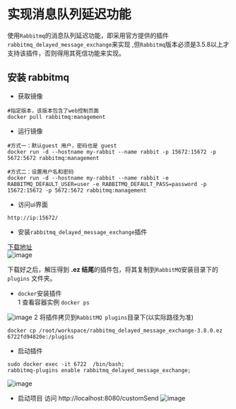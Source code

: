 # 实现消息队列延迟功能
使用`Rabbitmq`的消息队列延迟功能，即采用官方提供的插件 `rabbitmq_delayed_message_exchange`来实现 ,但`Rabbitmq`版本必须是3.5.8以上才支持该插件，否则得用其死信功能来实现。
## 安装 rabbitmq
- 获取镜像
```
#指定版本，该版本包含了web控制页面
docker pull rabbitmq:management
```
- 运行镜像
```
#方式一：默认guest 用户，密码也是 guest
docker run -d --hostname my-rabbit --name rabbit -p 15672:15672 -p 5672:5672 rabbitmq:management

#方式二：设置用户名和密码
docker run -d --hostname my-rabbit --name rabbit -e RABBITMQ_DEFAULT_USER=user -e RABBITMQ_DEFAULT_PASS=password -p 15672:15672 -p 5672:5672 rabbitmq:management
```
- 访问ui界面
```
http://ip:15672/
```
- 安装`rabbitmq_delayed_message_exchange`插件

[下载地址](http://www.rabbitmq.com/community-plugins.html)  
![image](https://s1.ax1x.com/2020/06/15/Np5z1x.png)

下载好之后，解压得到 **.ez 结尾**的插件包，将其复制到`RabbitMQ`安装目录下的 `plugins` 文件夹。

- `docker`安装插件  
1 查看容器实例 `docker ps`

![image](https://s1.ax1x.com/2020/06/15/Npo3qO.png)
2 将插件拷贝到`RabbitMQ plugins`目录下(以实际路径为准)
```
docker cp /root/workspace/rabbitmq_delayed_message_exchange-3.8.0.ez 6722fd94820e:/plugins
```
- 启动插件 
```
sudo docker exec -it 6722  /bin/bash;
rabbitmq-plugins enable rabbitmq_delayed_message_exchange;
```
![image](https://s1.ax1x.com/2020/06/15/Np7Ku6.png)

- 启动项目
 访问 http://localhost:8080/customSend
![image](https://s1.ax1x.com/2020/06/15/NpHCRA.png)
